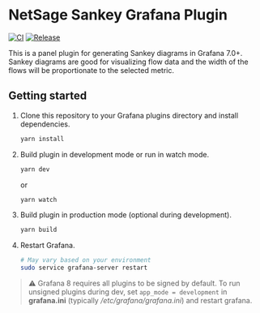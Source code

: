 # NetSage Sankey Grafana Plugin

[![CI](https://github.com/netsage-project/netsage-sankey-panel/actions/workflows/ci.yml/badge.svg)](https://github.com/netsage-project/netsage-sankey-panel/actions/workflows/ci.yml)
[![Release](https://github.com/netsage-project/netsage-sankey-panel/actions/workflows/release.yml/badge.svg)](https://github.com/netsage-project/netsage-sankey-panel/actions/workflows/release.yml)

This is a panel plugin for generating Sankey diagrams in Grafana 7.0+.  Sankey diagrams are good for visualizing flow data and the width of the flows will be proportionate to the selected metric.

## Getting started

1. Clone this repository to your Grafana plugins directory and install dependencies.

   ```bash
   yarn install
   ```

2. Build plugin in development mode or run in watch mode.

   ```bash
   yarn dev
   ```

   or

   ```bash
   yarn watch
   ```

3. Build plugin in production mode (optional during development).

   ```bash
   yarn build
   ```

4. Restart Grafana.

   ```bash
   # May vary based on your environment
   sudo service grafana-server restart
   
   ```

> :warning:
Grafana 8 requires all plugins to be signed by default. To run unsigned plugins during dev, set `app_mode = development` in **grafana.ini** (typically _/etc/grafana/grafana.ini_) and restart grafana.
